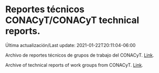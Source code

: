 # Reportes técnicos CONACyT/CONACyT technical reports.

Última actualización/Last update: 2021-01-22T20:11:04-06:00

Archivo de reportes técnicos de grupos de trabajo del CONACyT. [Link](https://coronavirus.conacyt.mx/productos/index.html).

Archive of technical reports of work groups from CONACyT. [Link](https://coronavirus.conacyt.mx/productos/index.html).

